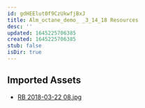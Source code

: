 ```yaml
---
id: gdHEElut0f9CzUkwfjBxJ
title: Alm_octane_demo_ _3_14_18 Resources
desc: ''
updated: 1645225706385
created: 1645225706385
stub: false
isDir: true
---
```

## Imported Assets
- [RB 2018-03-22 08.jpg](/assets/rb-2018-03-22-08-cU0tMIskpMlL.jpg)
